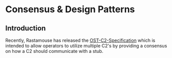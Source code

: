 # Consensus & Design Patterns



## Introduction

Recently, Rastamouse has released the [OST-C2-Specification](https://github.com/rasta-mouse/OST-C2-Spec?tab=readme-ov-file) which is intended to allow operators to utilize multiple C2's by providing a consensus on how a C2 should communicate with a stub.
